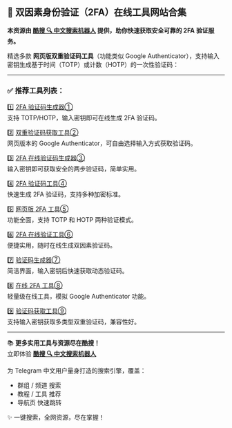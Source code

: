 ## 🔐 双因素身份验证（2FA）在线工具网站合集  

**本资源由 [酷搜 🔍 中文搜索机器人](https://qoot.cool/SearchRobot) 提供，助你快速获取安全可靠的 2FA 验证服务。**

精选多款 **网页版双重验证码工具**（功能类似 Google Authenticator），支持输入密钥生成基于时间（TOTP）或计数（HOTP）的一次性验证码：

---

### ✅ 推荐工具列表：

1️⃣ [2FA 验证码生成器①](https://qoot.cool/lNuh5B)  
支持 TOTP/HOTP，输入密钥即可在线生成 2FA 验证码。

2️⃣ [双重验证码获取工具②](https://qoot.cool/5eJCgL)  
网页版本的 Google Authenticator，可自由选择输入方式获取验证码。

3️⃣ [2FA 在线验证码生成器③](https://qoot.cool/d4PAJL)  
输入密钥即可获取安全的两步验证码，简单实用。

4️⃣ [2FA 验证码工具④](https://qoot.cool/PnZXRu)  
快速生成 2FA 验证码，支持多种加密标准。

5️⃣ [网页版 2FA 工具⑤](https://qoot.cool/14OT0t)  
功能全面，支持 TOTP 和 HOTP 两种验证模式。

6️⃣ [2FA 在线验证工具⑥](https://qoot.cool/3ANRrX)  
便捷实用，随时在线生成双因素验证码。

7️⃣ [验证码生成器⑦](https://qoot.cool/jfSxcx)  
简洁界面，输入密钥后快速获取动态验证码。

8️⃣ [在线 2FA 工具⑧](https://qoot.cool/gOzFsw)  
轻量级在线工具，模拟 Google Authenticator 功能。

9️⃣ [验证码获取工具⑨](https://qoot.cool/ztfoUT)  
支持输入密钥获取多类型双重验证码，兼容性好。

---

📚 **更多实用工具与资源尽在酷搜！**  
立即体验 **[酷搜 🔍 中文搜索机器人](https://qoot.cool/SearchRobot)**

为 Telegram 中文用户量身打造的搜索引擎，覆盖：

- 群组 / 频道 搜索  
- 教程 / 工具 推荐  
- 导航页 快速跳转  

✨ 一键搜索，全网资源，尽在掌握！
